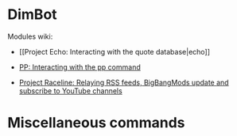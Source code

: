 # DimBot

Modules wiki:
* [[Project Echo: Interacting with the quote database|echo]]

* [PP: Interacting with the pp command](https://github.com/TCLRainbow/DimBot/wiki/pp)

* [Project Raceline: Relaying RSS feeds, BigBangMods update and subscribe to YouTube channels](https://github.com/TCLRainbow/DimBot/wiki/rss)

# Miscellaneous commands
